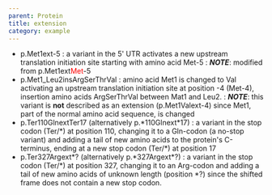 ```yaml
---
parent: Protein
title: extension
category: example
---
```


*	p.Met1ext-5
	:	a variant in the 5' UTR activates a new upstream translation initiation site starting with amino acid Met-5
	:	_**NOTE**_: modified from p.Met1ext<font color="red">Met</font>-5
*	p.Met1_Leu2insArgSerThrVal
	:	amino acid Met1 is changed to Val activating an upstream translation initiation site at position -4 (Met-4), insertion amino acids ArgSerThrVal between Mat1 and Leu2.
	:	_**NOTE**_:	this variant is **not** described as an extension (p.Met1Valext-4) since Met1, part of the normal amino acid sequence, is changed
*	p.Ter110GlnextTer17  (alternatively p.\*110Glnext\*17)
	:	a variant in the stop codon (Ter/\*) at position 110, changing it to a Gln-codon (a no-stop variant) and adding a tail of new amino acids to the protein's C-terminus, ending at a new stop codon (Ter/\*) at position 17
*	p.Ter327Argext\*? (alternatively p.\*327Argext\*?)
	:	a variant in the stop codon (Ter/\*) at position 327, changing it to an Arg-codon and adding a tail of new amino acids of unknown length (position \*?) since the shifted frame does not contain a new stop codon.
